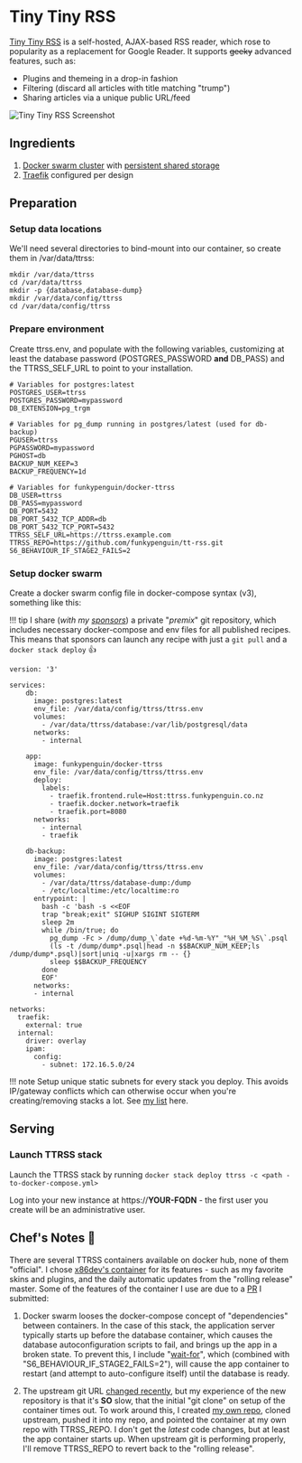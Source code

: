# Tiny Tiny RSS

[Tiny Tiny RSS](https://tt-rss.org/) is a self-hosted, AJAX-based RSS reader, which rose to popularity as a replacement for Google Reader. It supports ~~geeky~~ advanced features, such as:

* Plugins and themeing in a drop-in fashion
* Filtering (discard all articles with title matching "trump")
* Sharing articles via a unique public URL/feed

![Tiny Tiny RSS Screenshot](../images/tiny-tiny-rss.png)

## Ingredients

1. [Docker swarm cluster](/ha-docker-swarm/design/) with [persistent shared storage](/ha-docker-swarm/shared-storage-ceph.md)
2. [Traefik](/ha-docker-swarm/traefik) configured per design

## Preparation

### Setup data locations

We'll need several directories to bind-mount into our container, so create them in /var/data/ttrss:

```
mkdir /var/data/ttrss
cd /var/data/ttrss
mkdir -p {database,database-dump}
mkdir /var/data/config/ttrss
cd /var/data/config/ttrss
```

### Prepare environment

Create ttrss.env, and populate with the following variables, customizing at least the database password (POSTGRES_PASSWORD **and** DB_PASS) and the TTRSS_SELF_URL to point to your installation.

```
# Variables for postgres:latest
POSTGRES_USER=ttrss
POSTGRES_PASSWORD=mypassword
DB_EXTENSION=pg_trgm

# Variables for pg_dump running in postgres/latest (used for db-backup)
PGUSER=ttrss
PGPASSWORD=mypassword
PGHOST=db
BACKUP_NUM_KEEP=3
BACKUP_FREQUENCY=1d

# Variables for funkypenguin/docker-ttrss
DB_USER=ttrss
DB_PASS=mypassword
DB_PORT=5432
DB_PORT_5432_TCP_ADDR=db
DB_PORT_5432_TCP_PORT=5432
TTRSS_SELF_URL=https://ttrss.example.com
TTRSS_REPO=https://github.com/funkypenguin/tt-rss.git
S6_BEHAVIOUR_IF_STAGE2_FAILS=2
```

### Setup docker swarm

Create a docker swarm config file in docker-compose syntax (v3), something like this:

!!! tip
        I share (_with my [sponsors](https://github.com/sponsors/funkypenguin)_) a private "_premix_" git repository, which includes necessary docker-compose and env files for all published recipes. This means that sponsors can launch any recipe with just a ```git pull``` and a ```docker stack deploy``` 👍


```
version: '3'

services:
    db:
      image: postgres:latest
      env_file: /var/data/config/ttrss/ttrss.env
      volumes:
        - /var/data/ttrss/database:/var/lib/postgresql/data
      networks:
        - internal

    app:
      image: funkypenguin/docker-ttrss
      env_file: /var/data/config/ttrss/ttrss.env
      deploy:
        labels:
          - traefik.frontend.rule=Host:ttrss.funkypenguin.co.nz
          - traefik.docker.network=traefik
          - traefik.port=8080
      networks:
        - internal
        - traefik

    db-backup:
      image: postgres:latest
      env_file: /var/data/config/ttrss/ttrss.env
      volumes:
        - /var/data/ttrss/database-dump:/dump
        - /etc/localtime:/etc/localtime:ro
      entrypoint: |
        bash -c 'bash -s <<EOF
        trap "break;exit" SIGHUP SIGINT SIGTERM
        sleep 2m
        while /bin/true; do
          pg_dump -Fc > /dump/dump_\`date +%d-%m-%Y"_"%H_%M_%S\`.psql
          (ls -t /dump/dump*.psql|head -n $$BACKUP_NUM_KEEP;ls /dump/dump*.psql)|sort|uniq -u|xargs rm -- {}
          sleep $$BACKUP_FREQUENCY
        done
        EOF'
      networks:
      - internal

networks:
  traefik:
    external: true
  internal:
    driver: overlay
    ipam:
      config:
        - subnet: 172.16.5.0/24
```

!!! note
    Setup unique static subnets for every stack you deploy. This avoids IP/gateway conflicts which can otherwise occur when you're creating/removing stacks a lot. See [my list](/reference/networks/) here.


## Serving

### Launch TTRSS stack

Launch the TTRSS stack by running ```docker stack deploy ttrss -c <path -to-docker-compose.yml>```

Log into your new instance at https://**YOUR-FQDN** - the first user you create will be an administrative user.


## Chef's Notes 📓

There are several TTRSS containers available on docker hub, none of them "official". I chose [x86dev's container](https://github.com/x86dev/docker-ttrss) for its features - such as my favorite skins and plugins, and the daily automatic updates from the "rolling release" master. Some of the features of the container I use are due to a [PR](https://github.com/x86dev/docker-ttrss/pull/12) I submitted:

1. Docker swarm looses the docker-compose concept of "dependencies" between containers. In the case of this stack, the application server typically starts up before the database container, which causes the database autoconfiguration scripts to fail, and brings up the app in a broken state. To prevent this, I  include "[wait-for](https://github.com/Eficode/wait-for/)", which (combined with "S6_BEHAVIOUR_IF_STAGE2_FAILS=2"), will cause the app container to restart (and attempt to auto-configure itself) until the database is ready.

2. The upstream git URL [changed recently](https://discourse.tt-rss.org/t/gitlab-is-overbloated-shit-garbage/325/6), but my experience of the new repository is that it's **SO** slow, that the initial "git clone" on setup of the container times out. To work around this, I created [my own repo](https://github.com/funkypenguin/tt-rss.git), cloned upstream, pushed it into my repo, and pointed the container at my own repo with TTRSS_REPO. I don't get the _latest_ code changes, but at least the app container starts up. When upstream git is performing properly, I'll remove TTRSS_REPO to revert back to the "rolling release".

